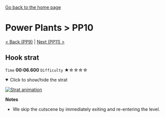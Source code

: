 [Go back to the home page](https://github.com/Doublevil/scbspeedrun)

# Power Plants > PP10

[< Back (PP9)](https://github.com/Doublevil/scbspeedrun/blob/main/levels/pp/PP9.md) | [Next (PP11) >](https://github.com/Doublevil/scbspeedrun/blob/main/levels/pp/PP11.md)

## Hook strat

`Time` **00:06.600** `Difficulty` ★☆☆☆☆
<details open>
  <summary>Click to show/hide the strat</summary>

  [![Strat animation](https://github.com/Doublevil/scbspeedrun/blob/main/media/levels/pp/PP10_HookStrat.webp)](https://github.com/Doublevil/scbspeedrun/blob/main/media/levels/pp/PP10_HookStrat.mp4)

  **Notes**
  - We skip the cutscene by immediately exiting and re-entering the level.
</details>
